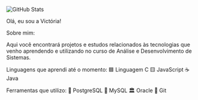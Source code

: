 ![GitHub Stats](https://github-readme-stats.vercel.app/api?username=hausofvick&show_icons=true&theme=buefy)

Olá, eu sou a Victória!

Sobre mim:

Aqui você encontrará projetos e estudos relacionados às tecnologias que venho aprendendo 
e utilizando no curso de Análise e Desenvolvimento de Sistemas.

Linguagens que aprendi até o momento:
🟦 Linguagem C
🟨 JavaScript
☕ Java

Ferramentas que utilizo:
🐘 PostgreSQL
🐬 MySQL
🏛️ Oracle
🔄 Git
